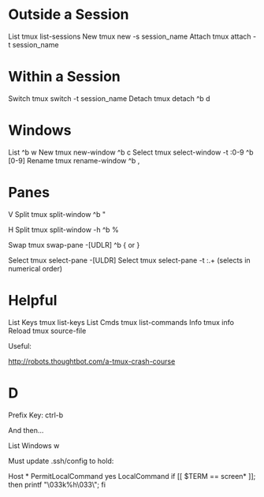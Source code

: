 Outside a Session
=================
List       tmux list-sessions
New        tmux new -s session_name
Attach     tmux attach -t session_name

Within a Session
================
Switch     tmux switch -t session_name
Detach     tmux detach
           ^b d

Windows
=======
List       ^b w
New        tmux new-window
           ^b c
Select     tmux select-window -t :0-9
           ^b [0-9]
Rename     tmux rename-window
           ^b ,

Panes
=====
V Split    tmux split-window
           ^b "

H Split    tmux split-window -h
           ^b %

Swap       tmux swap-pane -[UDLR]
           ^b { or }

Select     tmux select-pane -[ULDR]
Select     tmux select-pane -t :.+ (selects in numerical order)

Helpful
=======

List Keys  tmux list-keys
List Cmds  tmux list-commands
Info       tmux info
Reload     tmux source-file <tmux conf>

Useful:

http://robots.thoughtbot.com/a-tmux-crash-course

D
=========

Prefix Key:      ctrl-b

And then...

List Windows     w

Must update .ssh/config to hold:

Host *
PermitLocalCommand yes
LocalCommand if [[ $TERM == screen* ]]; then printf "\033k%h\033\\"; fi
